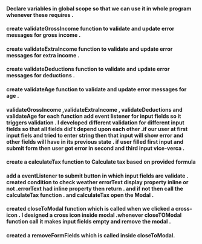 #### Declare variables in global scope so that we can use it in whole program whenever these requires  .

#### create validateGrossIncome function to validate and update error messages for gross income .

#### create validateExtraIncome function to validate and update error messages for extra income .

#### create validateDeductions function to validate and update error messages for deductions .

#### create validateAge function to validate and update error messages for age .

#### validateGrossIncome ,validateExtraIncome , validateDeductions and validateAge for each function add event listener for input fields so it triggers validation . I developed different validation for different input fields so that all fields did't depend upon each other  .if our user at first input fiels and tried to enter string then that input will show error and other fields will have  in its previous state . if user filled first input and submit form then user got error in second and third input vice-verca .

#### create a calculateTax function to Calculate tax based on provided formula

#### add a eventListener to  submit button  in which input fields are validate . created condition to check weather errorText display property inline or not .errorText had inline property then return . and if not then call the calculateTax function . and calculateTax open the Modal .

#### created closeToModal function which is called when we clicked a cross-icon  . I designed a cross icon inside modal .whenever closeTOModal function call it makes input fields empty and remove the modal .

#### created a removeFormFields which is called inside closeToModal.




